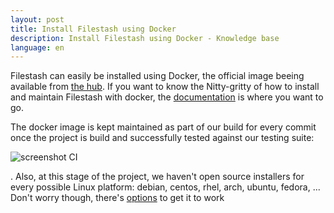 ```yaml
---
layout: post
title: Install Filestash using Docker
description: Install Filestash using Docker - Knowledge base
language: en
---
```


Filestash can easily be installed using Docker, the official image beeing available from [the hub](https://hub.docker.com/r/machines/filestash/tags). If you want to know the Nitty-gritty of how to install and maintain Filestash with docker, the [documentation](https://www.filestash.app/docs/install-and-upgrade/) is where you want to go.

The docker image is kept maintained as part of our build for every commit once the project is build and successfully tested against our testing suite:

![screenshot CI](/img/posts/2019-08-06-filestash-docker.md.1.png)

. Also, at this stage of the project, we haven't open source installers for every possible Linux platform: debian, centos, rhel, arch, ubuntu, fedora, ... Don't worry though, there's [options](https://www.filestash.app/docs/install-and-upgrade/#alternative-installation-methods) to get it to work
